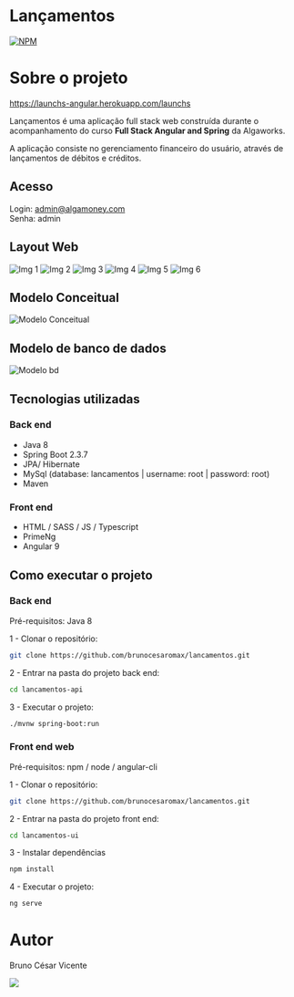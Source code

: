 # Lançamentos
[![NPM](https://img.shields.io/npm/l/express)](https://github.com/brunocesaromax/lancamentos/blob/master/LICENSE)

# Sobre o projeto

https://launchs-angular.herokuapp.com/launchs

Lançamentos é uma aplicação full stack web construída durante o acompanhamento do curso __Full Stack Angular and Spring__ da Algaworks.

A aplicação consiste no gerenciamento financeiro do usuário, através de lançamentos de débitos e créditos.

## Acesso 
Login: admin@algamoney.com   
Senha: admin

## Layout Web

![Img 1](https://github.com/brunocesaromax/lancamentos/blob/master/lancamentos-ui/src/assets/img1.png)
![Img 2](https://github.com/brunocesaromax/lancamentos/blob/master/lancamentos-ui/src/assets/img2.png)
![Img 3](https://github.com/brunocesaromax/lancamentos/blob/master/lancamentos-ui/src/assets/img3.png)
![Img 4](https://github.com/brunocesaromax/lancamentos/blob/master/lancamentos-ui/src/assets/img4.png)
![Img 5](https://github.com/brunocesaromax/lancamentos/blob/master/lancamentos-ui/src/assets/img5.png)
![Img 6](https://github.com/brunocesaromax/lancamentos/blob/master/lancamentos-ui/src/assets/img6.png)

## Modelo Conceitual

![Modelo Conceitual](https://github.com/brunocesaromax/lancamentos/blob/master/lancamentos-ui/src/assets/class-diagram.png)

## Modelo de banco de dados

![Modelo bd](https://github.com/brunocesaromax/lancamentos/blob/master/lancamentos-ui/src/assets/entity-diagram.png)

## Tecnologias utilizadas

### Back end
- Java 8
- Spring Boot 2.3.7
- JPA/ Hibernate
- MySql (database: lancamentos | username: root  | password: root)
- Maven 

### Front end
- HTML / SASS / JS / Typescript
- PrimeNg
- Angular 9

## Como executar o projeto

### Back end

Pré-requisitos: Java 8

  1 - Clonar o repositório: 
  
  ```bash 
  git clone https://github.com/brunocesaromax/lancamentos.git
  ```
  
  
  2 - Entrar na pasta do projeto back end: 
  
  ```bash 
  cd lancamentos-api
  ```
  
  3 - Executar o projeto:
  
  
  ```bash 
  ./mvnw spring-boot:run
  ```

### Front end web

Pré-requisitos: npm / node / angular-cli 

  1 - Clonar o repositório: 
  
  ```bash 
  git clone https://github.com/brunocesaromax/lancamentos.git
  ```
  
  
  2 - Entrar na pasta do projeto front end: 
  
  ```bash 
  cd lancamentos-ui
  ```
  
  3 - Instalar dependências
  
  ```bash 
  npm install
  ```
  
  4 - Executar o projeto:
  
  
  ```bash
  ng serve
  ```
# Autor

Bruno César Vicente

 <a href="https://www.linkedin.com/in/bruno-cesar-vicente" target="_blank"><img src="https://img.shields.io/badge/-LinkedIn-%230077B5?style=for-the-badge&logo=linkedin&logoColor=white" target="_blank"></a> 
